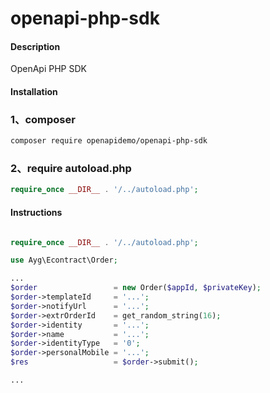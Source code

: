 # openapi-php-sdk

#### Description
OpenApi PHP SDK

#### Installation

### 1、composer
```bash
composer require openapidemo/openapi-php-sdk
```

### 2、require autoload.php

```php
require_once __DIR__ . '/../autoload.php';
```

#### Instructions

```php

require_once __DIR__ . '/../autoload.php';

use Ayg\Econtract\Order;

...
$order                 = new Order($appId, $privateKey);
$order->templateId     = '...';
$order->notifyUrl      = '...';
$order->extrOrderId    = get_random_string(16);
$order->identity       = '...';
$order->name           = '...';
$order->identityType   = '0';
$order->personalMobile = '...';
$res                   = $order->submit();

...
```

